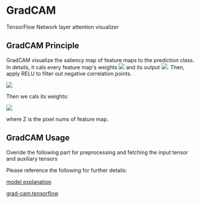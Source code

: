 # GradCAM
TensorFlow Network layer attention visualizer

## GradCAM Principle 

GradCAM visualize the saliency map of feature maps to the prediction class. In details, it cals every feature map's weights ![](http://latex.codecogs.com/gif.latex?\\alpha_k^c) and its output ![](http://latex.codecogs.com/gif.latex?A^k). Then, apply RELU to filter out negative correlation points.

![](http://latex.codecogs.com/gif.latex?L_{Grad-CAM}=RELU(\\sum_k{\\alpha_k^cA^k}))

Then we cals its weights:

![](http://latex.codecogs.com/gif.latex?\\alpha_k^c=\\frac{1}{Z}\\sum_i\\sum_j\\frac{\\partial{y^c}}{\\partial{A^k_{ij}}})

where Z is the pixel nums of feature map.

## GradCAM Usage

Overide the following part for preprocessing and fetching the input tensor and auxiliary tensors 

Please reference the following for further details:

[model explanation](https://bindog.github.io/blog/2018/02/10/model-explanation/)

[grad-cam.tensorflow](https://github.com/Ankush96/grad-cam.tensorflow)
